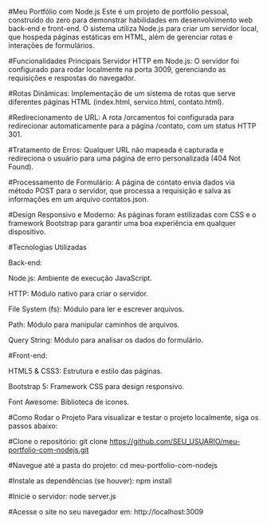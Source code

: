 #Meu Portfólio com Node.js
Este é um projeto de portfólio pessoal, construído do zero para demonstrar habilidades em desenvolvimento web back-end e front-end. O sistema utiliza Node.js para criar um servidor local, que hospeda páginas estáticas em HTML, além de gerenciar rotas e interações de formulários.

#Funcionalidades Principais
Servidor HTTP em Node.js: O servidor foi configurado para rodar localmente na porta 3009, gerenciando as requisições e respostas do navegador.

#Rotas Dinâmicas: Implementação de um sistema de rotas que serve diferentes páginas HTML (index.html, servico.html, contato.html).

#Redirecionamento de URL: A rota /orcamentos foi configurada para redirecionar automaticamente para a página /contato, com um status HTTP 301.

#Tratamento de Erros: Qualquer URL não mapeada é capturada e redireciona o usuário para uma página de erro personalizada (404 Not Found).

#Processamento de Formulário: A página de contato envia dados via método POST para o servidor, que processa a requisição e salva as informações em um arquivo contatos.json.

#Design Responsivo e Moderno: As páginas foram estilizadas com CSS e o framework Bootstrap para garantir uma boa experiência em qualquer dispositivo.

#Tecnologias Utilizadas

Back-end:

Node.js: Ambiente de execução JavaScript.

HTTP: Módulo nativo para criar o servidor.

File System (fs): Módulo para ler e escrever arquivos.

Path: Módulo para manipular caminhos de arquivos.

Query String: Módulo para analisar os dados do formulário.

#Front-end:

HTML5 & CSS3: Estrutura e estilo das páginas.

Bootstrap 5: Framework CSS para design responsivo.

Font Awesome: Biblioteca de ícones.

#Como Rodar o Projeto
Para visualizar e testar o projeto localmente, siga os passos abaixo:

#Clone o repositório:
git clone https://github.com/SEU_USUARIO/meu-portfolio-com-nodejs.git

#Navegue até a pasta do projeto:
cd meu-portfolio-com-nodejs

#Instale as dependências (se houver):
npm install

#Inicie o servidor:
node server.js

#Acesse o site no seu navegador em:
http://localhost:3009
